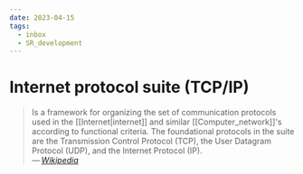 ```yaml
---
date: 2023-04-15
tags:
  - inbox
  - SR_development
---
```


# Internet protocol suite (TCP/IP)

> Is a framework for organizing the set of communication protocols used in the
> [[Internet|internet]] and similar [[Computer_network]]'s according to
> functional criteria. The foundational protocols in the suite are the
> Transmission Control Protocol (TCP), the User Datagram Protocol (UDP), and the
> Internet Protocol (IP).\
> — <cite>[Wikipedia](https://en.wikipedia.org/wiki/Internet_protocol_suite)</cite>